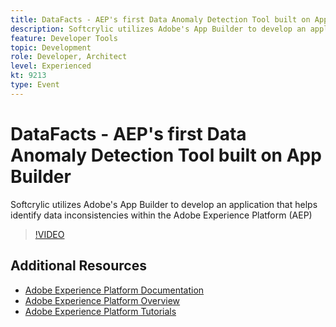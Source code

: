 ```yaml
---
title: DataFacts - AEP's first Data Anomaly Detection Tool built on App Builder
description: Softcrylic utilizes Adobe's App Builder to develop an application that helps identify data inconsistencies within the Adobe Experience Platform (AEP)
feature: Developer Tools
topic: Development
role: Developer, Architect
level: Experienced
kt: 9213
type: Event
---
```

# DataFacts - AEP's first Data Anomaly Detection Tool built on App Builder

Softcrylic utilizes Adobe's App Builder to develop an application that helps identify data inconsistencies within the Adobe Experience Platform (AEP)

>[!VIDEO](https://video.tv.adobe.com/v/337710/?quality=12&learn=on&hidetitle=true)

## Additional Resources

- [Adobe Experience Platform Documentation](https://experienceleague.adobe.com/docs/experience-platform.html)
- [Adobe Experience Platform Overview](https://experienceleague.adobe.com/docs/experience-platform/landing/home.html)
- [Adobe Experience Platform Tutorials](https://experienceleague.adobe.com/docs/platform-learn/tutorials/overview.html?lang=en)
